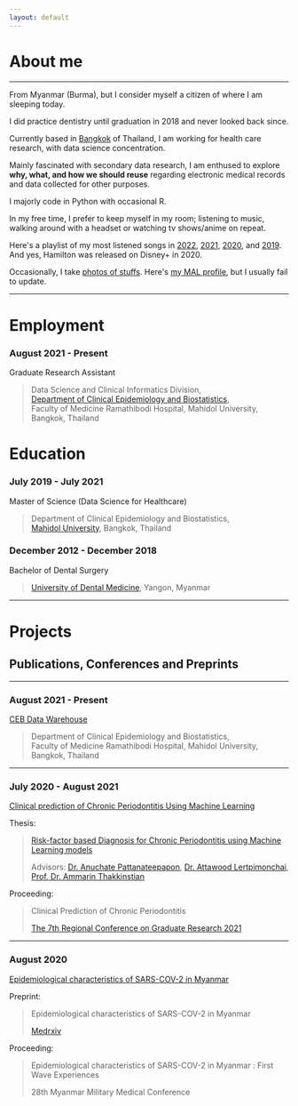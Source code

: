 ```yaml
---
layout: default
---
```


# About me
-------

From Myanmar (Burma), but I consider myself a citizen of where I am sleeping today. 

I did practice dentistry until graduation in 2018 and never looked back since. 

Currently based in [Bangkok](https://upload.wikimedia.org/wikipedia/commons/4/49/Th-Bangkok_ceremonial_name.ogg "Krungthepmahanakhon Amonrattanakosin Mahintharayutthaya Mahadilokphop Noppharatratchathaniburirom Udomratchaniwetmahasathan Amonphimanawatansathit Sakkathattiyawitsanukamprasit") of Thailand, I am working for health care research, with data science concentration.

Mainly fascinated with secondary data research, I am enthused to explore **why, what, and how we should reuse** regarding electronic medical records and data collected for other purposes. 

I majorly code in Python with occasional R.

In my free time, I prefer to keep myself in my room; listening to music, walking around with a headset or watching tv shows/anime on repeat.

Here's a playlist of my most listened songs in [2022](https://music.apple.com/th/playlist/replay-2019/pl.rp-BooEUbOj66bP "Replay 2022"), [2021](https://music.apple.com/th/playlist/replay-2021/pl.rp-8AA9cXvO44Xo "Replay 2021"), [2020](https://music.apple.com/th/playlist/replay-2020/pl.rp-P449SYAZaaYV "Replay 2020"), and [2019](https://music.apple.com/th/playlist/replay-2019/pl.rp-BooEUbOj66bP "Replay 2019"). And yes, Hamilton was released on Disney+ in 2020.

Occasionally, I take [photos of stuffs](https://unsplash.com/@finerbrighterlighter "Unsplash"). Here's [my MAL profile](https://myanimelist.net/profile/fibrili "MyAnimeList"), but I usually fail to update.

<hr />

# Employment

### August 2021 - Present

Graduate Research Assistant

> Data Science and Clinical Informatics Division,<br/>[Department of Clinical Epidemiology and Biostatistics](https://www.rama.mahidol.ac.th/ceb/),<br/>Faculty of Medicine Ramathibodi Hospital, Mahidol University, Bangkok, Thailand

# Education

### July 2019 - July 2021

Master of Science (Data Science for Healthcare)

> Department of Clinical Epidemiology and Biostatistics,<br/>[Mahidol University](https://mahidol.ac.th/), Bangkok, Thailand

### December 2012 - December 2018

Bachelor of Dental Surgery

> [University of Dental Medicine](http://udmyangon-edu.com/), Yangon, Myanmar 

<hr />

# Projects
## Publications, Conferences and Preprints
-------

### August 2021 - Present
[CEB Data Warehouse](https://www.rama.mahidol.ac.th/ceb/CEBdatawarehouse "Introduction")

> Department of Clinical Epidemiology and Biostatistics,<br/>Faculty of Medicine Ramathibodi Hospital, Mahidol University, Bangkok, Thailand

<hr />

### July 2020 - August 2021

[Clinical prediction of Chronic Periodontitis Using Machine Learning](https://www.researchgate.net/project/Risk-Factor-based-Diagnosis-for-Chronic-Periodontitis-using-Machine-Learning-Models "ResearchGate")

Thesis:

> [Risk-factor based Diagnosis for Chronic Periodontitis using Machine Learning models](/assets/docs/msc_thesis.pdf "Thesis")
>
> Advisors: [Dr. Anuchate Pattanateepapon](https://orcid.org/0000-0003-1246-9482), [Dr. Attawood Lertpimonchai](https://orcid.org/0000-0003-2501-1534), [Prof. Dr. Ammarin Thakkinstian](https://scholar.google.com/citations?user=HW_DvVYAAAAJ&hl=en&oi=ao)

Proceeding:

> Clinical Prediction of Chronic Periodontitis
>
> [The 7th Regional Conference on Graduate Research 2021](https://www.spu.ac.th/uploads/contents/20210319220256.pdf "Page 45")

<hr />

### August 2020
[Epidemiological characteristics of SARS-COV-2 in Myanmar](https://www.researchgate.net/project/Epidemiology-of-SARS-CoV-2-in-Myanmar)

Preprint: 

> Epidemiological characteristics of SARS-COV-2 in Myanmar
>
> [Medrxiv](https://www.medrxiv.org/content/10.1101/2020.08.02.20166504v1)
    
Proceeding:

> Epidemiological characteristics of SARS-COV-2 in Myanmar : First Wave Experiences
>
> 28th Myanmar Military Medical Conference
